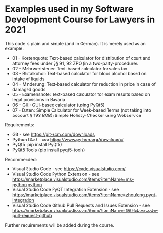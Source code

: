 # Examples used in my Software Development Course for Lawyers in 2021

This code is plain and simple (and in German). It is merely used as an example.

* 01 - Kostenquote: Text-based calculator for distribution of court and attorney fees under §§ 91, 92 ZPO (in a two-party-procedure).
* 02 - Mehrwertsteuer: Text-based calculator for sales tax
* 03 - Blutalkohol: Text-based calculator for blood alcohol based on intake of liquids
* 04 - Minderung: Text-based calculator for reduction in price in case of damaged goods
* 05 - Examensnote: Text-based calculator for exam results based on legal provisions in Bavaria
* 06 - GUI: GUI-based calculator (using PyQt5)
* 07 - Daten: Simple Calculator for Week-based Terms (not taking into account § 193 BGB); Simple Holiday-Checker using Webservice

Requirements:
* Git - see https://git-scm.com/downloads
* Python (3.x) - see https://www.python.org/downloads/
* PyQt5 (pip install PyQt5)
* PyQt5 Tools (pip install pyqt5-tools)

Recommended:
* Visual Studio Code - see https://code.visualstudio.com/
* Visual Studio Code Python Extension - see https://marketplace.visualstudio.com/items?itemName=ms-python.python
* Visual Studio Code PyQT Integration Extension - see https://marketplace.visualstudio.com/items?itemName=zhoufeng.pyqt-integration
* Visual Studio Code Github Pull Requests and Issues Extension - see https://marketplace.visualstudio.com/items?itemName=GitHub.vscode-pull-request-github


Further requirements will be added during the course.
